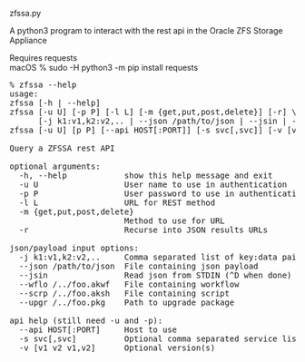 zfssa.py

A python3 program to interact with the rest api in the Oracle ZFS Storage Appliance

Requires requests  
  macOS % sudo -H python3 -m pip install requests

<pre>
% zfssa --help
usage: 
zfssa [-h | --help] 
zfssa [-u U] [-p P] [-l L] [-m {get,put,post,delete}] [-r] \
      [-j k1:v1,k2:v2,.. | --json /path/to/json | --jsin | --wflo /../foo.akwf | --scrp /../foo.aksh | --upgr /../foo.pkg]
zfssa [-u U] [p P] [--api HOST[:PORT]] [-s svc[,svc]] [-v [v1 v2 v1,v2]]

Query a ZFSSA rest API

optional arguments:
  -h, --help            show this help message and exit
  -u U                  User name to use in authentication
  -p P                  User password to use in authentication
  -l L                  URL for REST method
  -m {get,put,post,delete}
                        Method to use for URL
  -r                    Recurse into JSON results URLs

json/payload input options:
  -j k1:v1,k2:v2,..     Comma separated list of key:data pairs
  --json /path/to/json  File containing json payload
  --jsin                Read json from STDIN (^D when done)
  --wflo /../foo.akwf   File containing workflow
  --scrp /../foo.aksh   File containing script
  --upgr /../foo.pkg    Path to upgrade package

api help (still need -u and -p):
  --api HOST[:PORT]     Host to use
  -s svc[,svc]          Optional comma separated service list
  -v [v1 v2 v1,v2]      Optional version(s)
</pre>
